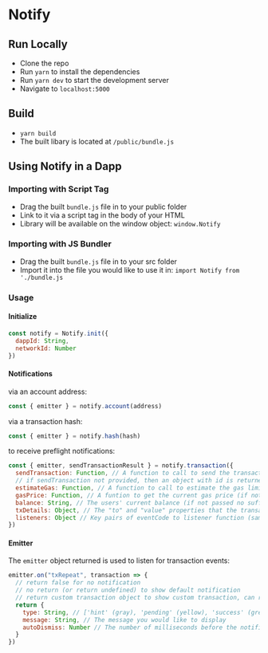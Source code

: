 # Notify

## Run Locally

- Clone the repo
- Run `yarn` to install the dependencies
- Run `yarn dev` to start the development server
- Navigate to `localhost:5000`

## Build

- `yarn build`
- The built libary is located at `/public/bundle.js`

## Using Notify in a Dapp

### Importing with Script Tag

- Drag the built `bundle.js` file in to your public folder
- Link to it via a script tag in the body of your HTML
- Library will be available on the window object: `window.Notify`

### Importing with JS Bundler

- Drag the built `bundle.js` file in to your src folder
- Import it into the file you would like to use it in: `import Notify from './bundle.js`

### Usage

#### Initialize

```javascript
const notify = Notify.init({
  dappId: String,
  networkId: Number
})
```

#### Notifications

via an account address:

```javascript
const { emitter } = notify.account(address)
```

via a transaction hash:

```javascript
const { emitter } = notify.hash(hash)
```

to receive preflight notifications:

```javascript
const { emitter, sendTransactionResult } = notify.transaction({
  sendTransaction: Function, // A function to call to send the transaction
  // if sendTransaction not provided, then an object with id is returned to be passed to notify.hash after you have initiated the transaction yourself
  estimateGas: Function, // A function to call to estimate the gas limit for this transaction (if not passed no sufficient balance check)
  gasPrice: Function, // A funtion to get the current gas price (if not passed no sufficient balance check)
  balance: String, // The users' current balance (if not passed no sufficient balance check)
  txDetails: Object, // The "to" and "value" properties that the transaction is going to be initiated with (if not passed no duplicate transaction check)
  listeners: Object // Key pairs of eventCode to listener function (same function structure as emitter callback)
})
```

#### Emitter

The `emitter` object returned is used to listen for transaction events:

```javascript
emitter.on("txRepeat", transaction => {
  // return false for no notification
  // no return (or return undefined) to show default notification
  // return custom transaction object to show custom transaction, can return all or one of the following parameters:
  return {
    type: String, // ['hint' (gray), 'pending' (yellow), 'success' (green), 'error' (red)]
    message: String, // The message you would like to display
    autoDismiss: Number // The number of milliseconds before the notification automatically hides or false for no autodismiss
  }
})
```

